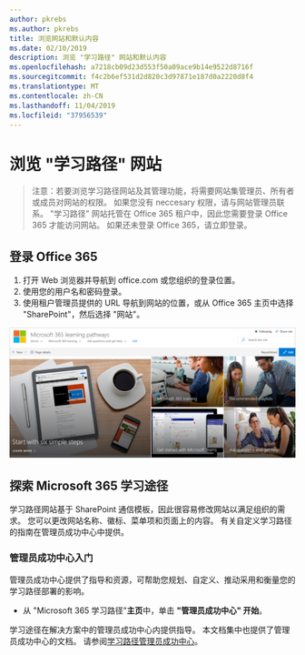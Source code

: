 ```yaml
---
author: pkrebs
ms.author: pkrebs
title: 浏览网站和默认内容
ms.date: 02/10/2019
description: 浏览 "学习路径" 网站和默认内容
ms.openlocfilehash: a7218cb09d23d553f50a09ace9b14e9522d8716f
ms.sourcegitcommit: f4c2b6ef531d2d820c3d97871e187d0a2220d8f4
ms.translationtype: MT
ms.contentlocale: zh-CN
ms.lasthandoff: 11/04/2019
ms.locfileid: "37956539"
---
```

# <a name="explore-the-learning-pathways-site"></a>浏览 "学习路径" 网站

> 注意：若要浏览学习路径网站及其管理功能，将需要网站集管理员、所有者或成员对网站的权限。 如果您没有 neccesary 权限，请与网站管理员联系。 "学习路径" 网站托管在 Office 365 租户中，因此您需要登录 Office 365 才能访问网站。 如果还未登录 Office 365，请立即登录。 

## <a name="sign-in-to-office-365"></a>登录 Office 365 

1.  打开 Web 浏览器并导航到 office.com 或您组织的登录位置。 
2.  使用您的用户名和密码登录。
3.  使用租户管理员提供的 URL 导航到网站的位置，或从 Office 365 主页中选择 "SharePoint"，然后选择 "网站"。 

![cg-exploresite](media/cg-introducing.png)

## <a name="explore-microsoft-365-learning-pathways"></a>探索 Microsoft 365 学习途径

学习路径网站基于 SharePoint 通信模板，因此很容易修改网站以满足组织的需求。 您可以更改网站名称、徽标、菜单项和页面上的内容。 有关自定义学习路径的指南在管理员成功中心中提供。 

### <a name="get-started-with-the-admin-success-center"></a>管理员成功中心入门

管理员成功中心提供了指导和资源，可帮助您规划、自定义、推动采用和衡量您的学习路径部署的影响。 

- 从 "Microsoft 365 学习路径"**主页**中，单击 **"管理员成功中心" 开始**。

学习途径在解决方案中的管理员成功中心内提供指导。 本文档集中也提供了管理员成功中心的文档。 请参阅[学习路径管理员成功中心](custom_successcenter.md)。
